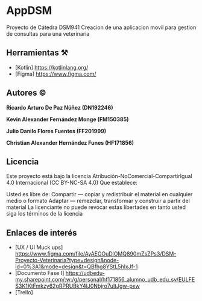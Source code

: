 # AppDSM
Proyecto de Cátedra DSM941 Creacion de una aplicacion movil para gestion de consultas para una veterinaria

## Herramientas ⚒️

* [Kotlin] https://kotlinlang.org/
* [Figma] https://www.figma.com/

## Autores ©️

**Ricardo Arturo De Paz Núñez (DN192246)**

**Kevin Alexander Fernández Monge (FM150385)**

**Julio Danilo Flores Fuentes (FF201999)**

**Christian Alexander Hernández Funes (HF171856)**

## Licencia 

Este proyecto está bajo la licencia Atribución-NoComercial-CompartirIgual 4.0 Internacional (CC BY-NC-SA 4.0)
Que establece:

Usted es libre de:
Compartir — copiar y redistribuir el material en cualquier medio o formato
Adaptar — remezclar, transformar y construir a partir del material
La licenciante no puede revocar estas libertades en tanto usted siga los términos de la licencia

## Enlaces de interés 
* [UX / UI Muck ups] https://www.figma.com/file/AyAEGOuDlOMQ890mZsZPs3/DSM-Proyecto-Veterinaria?type=design&node-id=0%3A1&mode=design&t=QBfhg8YStL5hIxJf-1
* [Documento Fase I]  https://udbedu-my.sharepoint.com/:w:/g/personal/hf171856_alumno_udb_edu_sv/EULFES3K1KtFmkzy62gRPRUBkY4lJ0Nbjro7ultJgw-pxw
* [Trello] 

